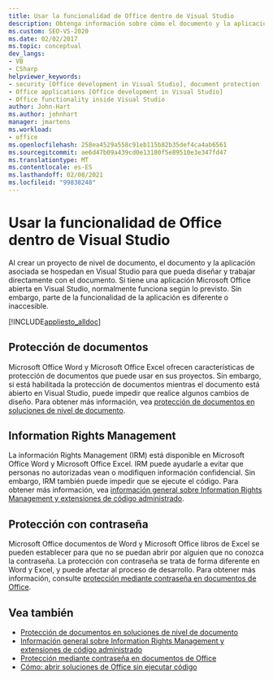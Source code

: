 ```yaml
---
title: Usar la funcionalidad de Office dentro de Visual Studio
description: Obtenga información sobre cómo el documento y la aplicación asociada de un proyecto de nivel de documento se hospedan en Visual Studio para que pueda trabajar directamente con el documento.
ms.custom: SEO-VS-2020
ms.date: 02/02/2017
ms.topic: conceptual
dev_langs:
- VB
- CSharp
helpviewer_keywords:
- security [Office development in Visual Studio], document protection
- Office applications [Office development in Visual Studio]
- Office functionality inside Visual Studio
author: John-Hart
ms.author: johnhart
manager: jmartens
ms.workload:
- office
ms.openlocfilehash: 258ea4529a558c91eb115b82b35def4ca4ab6561
ms.sourcegitcommit: ae6d47b09a439cd0e13180f5e89510e3e347fd47
ms.translationtype: MT
ms.contentlocale: es-ES
ms.lasthandoff: 02/08/2021
ms.locfileid: "99838248"
---
```

# <a name="use-office-functionality-inside-of-visual-studio"></a>Usar la funcionalidad de Office dentro de Visual Studio
  Al crear un proyecto de nivel de documento, el documento y la aplicación asociada se hospedan en Visual Studio para que pueda diseñar y trabajar directamente con el documento. Si tiene una aplicación Microsoft Office abierta en Visual Studio, normalmente funciona según lo previsto. Sin embargo, parte de la funcionalidad de la aplicación es diferente o inaccesible.

 [!INCLUDE[appliesto_alldoc](../vsto/includes/appliesto-alldoc-md.md)]

## <a name="document-protection"></a>Protección de documentos
 Microsoft Office Word y Microsoft Office Excel ofrecen características de protección de documentos que puede usar en sus proyectos. Sin embargo, si está habilitada la protección de documentos mientras el documento está abierto en Visual Studio, puede impedir que realice algunos cambios de diseño. Para obtener más información, vea [protección de documentos en soluciones de nivel de documento](../vsto/document-protection-in-document-level-solutions.md).

## <a name="information-rights-management"></a>Information Rights Management
 La información Rights Management (IRM) está disponible en Microsoft Office Word y Microsoft Office Excel. IRM puede ayudarle a evitar que personas no autorizadas vean o modifiquen información confidencial. Sin embargo, IRM también puede impedir que se ejecute el código. Para obtener más información, vea [información general sobre Information Rights Management y extensiones de código administrado](../vsto/information-rights-management-and-managed-code-extensions-overview.md).

## <a name="password-protection"></a>Protección con contraseña
 Microsoft Office documentos de Word y Microsoft Office libros de Excel se pueden establecer para que no se puedan abrir por alguien que no conozca la contraseña. La protección con contraseña se trata de forma diferente en Word y Excel, y puede afectar al proceso de desarrollo. Para obtener más información, consulte [protección mediante contraseña en documentos de Office](../vsto/password-protection-on-office-documents.md).

## <a name="see-also"></a>Vea también
- [Protección de documentos en soluciones de nivel de documento](../vsto/document-protection-in-document-level-solutions.md)
- [Información general sobre Information Rights Management y extensiones de código administrado](../vsto/information-rights-management-and-managed-code-extensions-overview.md)
- [Protección mediante contraseña en documentos de Office](../vsto/password-protection-on-office-documents.md)
- [Cómo: abrir soluciones de Office sin ejecutar código](../vsto/how-to-open-office-solutions-without-running-code.md)
